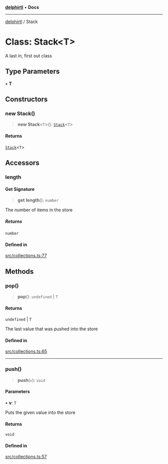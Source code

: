 [**delphirtl**](../README.md) • **Docs**

***

[delphirtl](../globals.md) / Stack

# Class: Stack\<T\>

A last in, first out class

## Type Parameters

• **T**

## Constructors

### new Stack()

> **new Stack**\<`T`\>(): [`Stack`](Stack.md)\<`T`\>

#### Returns

[`Stack`](Stack.md)\<`T`\>

## Accessors

### length

#### Get Signature

> **get** **length**(): `number`

The number of items in the store

##### Returns

`number`

#### Defined in

[src/collections.ts:77](https://github.com/chuacw/delphirtl/blob/85a5b7662f28c8fe6421ae3f7b08687e4f743bd4/src/collections.ts#L77)

## Methods

### pop()

> **pop**(): `undefined` \| `T`

#### Returns

`undefined` \| `T`

The last value that was pushed into the store

#### Defined in

[src/collections.ts:65](https://github.com/chuacw/delphirtl/blob/85a5b7662f28c8fe6421ae3f7b08687e4f743bd4/src/collections.ts#L65)

***

### push()

> **push**(`v`): `void`

#### Parameters

• **v**: `T`

Puts the given value into the store

#### Returns

`void`

#### Defined in

[src/collections.ts:57](https://github.com/chuacw/delphirtl/blob/85a5b7662f28c8fe6421ae3f7b08687e4f743bd4/src/collections.ts#L57)
